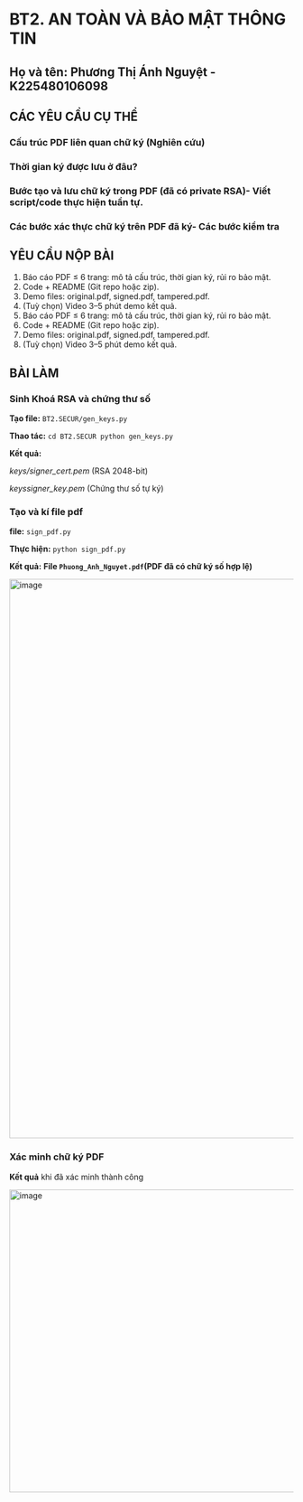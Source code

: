 # BT2. AN TOÀN VÀ BẢO MẬT THÔNG TIN
## Họ và tên: Phương Thị Ánh Nguyệt - K225480106098
## CÁC YÊU CẦU CỤ THỂ
### Cấu trúc PDF liên quan chữ ký (Nghiên cứu)
### Thời gian ký được lưu ở đâu?
### Bước tạo và lưu chữ ký trong PDF (đã có private RSA)- Viết script/code thực hiện tuần tự.
### Các bước xác thực chữ ký trên PDF đã ký- Các bước kiểm tra
   
## YÊU CẦU NỘP BÀI
 1. Báo cáo PDF ≤ 6 trang: mô tả cấu trúc, thời gian ký, rủi ro bảo mật.
 2. Code + README (Git repo hoặc zip).
 3. Demo files: original.pdf, signed.pdf, tampered.pdf.
 4. (Tuỳ chọn) Video 3–5 phút demo kết quả.
 1. Báo cáo PDF ≤ 6 trang: mô tả cấu trúc, thời gian ký, rủi ro bảo mật.
 2. Code + README (Git repo hoặc zip).
 3. Demo files: original.pdf, signed.pdf, tampered.pdf.
 4. (Tuỳ chọn) Video 3–5 phút demo kết quả.
## BÀI LÀM
### Sinh Khoá RSA và chứng thư số
**Tạo file:** `BT2.SECUR/gen_keys.py`

**Thao tác:** `cd BT2.SECUR python gen_keys.py`

**Kết quả:**

*keys/signer_cert.pem* (RSA 2048-bit)

*keyssigner_key.pem* (Chứng thư số tự ký)

### Tạo và kí file pdf

**file:** `sign_pdf.py`

**Thực hiện:** `python sign_pdf.py`

**Kết quả:**
**File `Phuong_Anh_Nguyet.pdf`(PDF đã có chữ ký số hợp lệ)**

<img width="1917" height="990" alt="image" src="https://github.com/user-attachments/assets/8d080551-c244-40e0-afb0-172c2404bb7c" />

### Xác minh chữ ký PDF
**Kết quả** khi đã xác minh thành công

<img width="1866" height="536" alt="image" src="https://github.com/user-attachments/assets/0076c635-835a-4bbe-8a66-a78a741107f9" />


